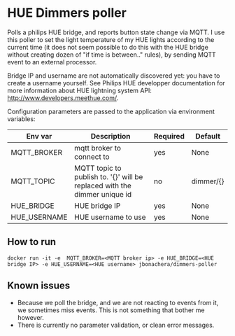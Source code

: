 # HUE Dimmers poller

Polls a philips HUE bridge, and reports button state change via MQTT.
I use this poller to set the light temperature of my HUE lights according to the current time (it does not seem possible to do this with the HUE bridge without creating dozen of "if time is between.." rules), by sending MQTT event to an external processor.

Bridge IP and username are not automatically discovered yet: you have to create a username yourself.
See Philips HUE developper documentation for more information about HUE lightning system API: http://www.developers.meethue.com/.

Configuration parameters are passed to the application via environment variables:

| Env var | Description| Required | Default |
|---------|------------|----------|---------|
| MQTT_BROKER| mqtt broker to connect to| yes | None |
| MQTT_TOPIC| MQTT topic to publish to. '{}' will be replaced with the dimmer unique id| no | dimmer/{}|
| HUE_BRIDGE | HUE bridge IP| yes | None |
| HUE_USERNAME | HUE username to use| yes | None|

## How to run

```
docker run -it -e  MQTT_BROKER=<MQTT broker ip> -e HUE_BRIDGE=<HUE bridge IP> -e HUE_USERNAME=<HUE username> jbonachera/dimmers-poller
```

## Known issues

* Because we poll the bridge, and we are not reacting to events from it, we sometimes miss events. This is not something that bother me however.
* There is currently no parameter validation, or clean error messages.
